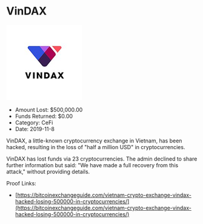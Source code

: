 # VinDAX
![VinDAX](/rektimages/VinDAX.png)
- Amount Lost: $500,000.00
- Funds Returned: $0.00
- Category: CeFi
- Date: 2019-11-8

VinDAX, a little-known cryptocurrency exchange in Vietnam, has been hacked, resulting in the loss of "half a million USD" in cryptocurrencies.  
  
VinDAX has lost funds via 23 cryptocurrencies. The admin declined to share further information but said: "We have made a full recovery from this attack," without providing details.


Proof Links:
- [https://bitcoinexchangeguide.com/vietnam-crypto-exchange-vindax-hacked-losing-500000-in-cryptocurrencies/](https://bitcoinexchangeguide.com/vietnam-crypto-exchange-vindax-hacked-losing-500000-in-cryptocurrencies/)



